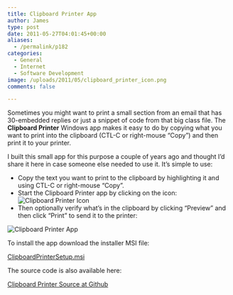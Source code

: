 ```yaml
---
title: Clipboard Printer App
author: James
type: post
date: 2011-05-27T04:01:45+00:00
aliases:
  - /permalink/p182
categories:
  - General
  - Internet
  - Software Development
image: /uploads/2011/05/clipboard_printer_icon.png
comments: false

---
```

Sometimes you might want to print a small section from an email that has 30-embedded replies or just a snippet of code from that big class file. The **Clipboard Printer** Windows app makes it easy to do by copying what you want to print into the clipboard (CTL-C or right-mouse “Copy”) and then print it to your printer.

I built this small app for this purpose a couple of years ago and thought I’d share it here in case someone else needed to use it. It’s simple to use:

  * Copy the text you want to print to the clipboard by highlighting it and using CTL-C or right-mouse “Copy”.  
  * Start the Clipboard Printer app by clicking on the icon:  
  ![Clipboard Printer Icon][1]
  * Then optionally verify what’s in the clipboard by clicking “Preview” and then click “Print” to send it to the printer: 

![Clipboard Printer App](/uploads/2011/05/clipboard_printer.png)

To install the app download the installer MSI file:

[ClipboardPrinterSetup.msi](/downloads/ClipboardPrinterSetup.msi)

The source code is also available here:

[Clipboard Printer Source at Github](https://github.com/turnkey-commerce/Clipboard-Printer)

 [1]: /uploads/2011/05/clipboard_printer_icon.png